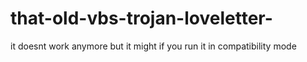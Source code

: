 # that-old-vbs-trojan-loveletter-
it doesnt work anymore but it might if you run it in compatibility mode

